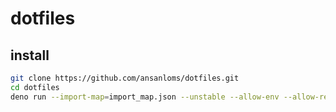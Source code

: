 # dotfiles

## install

```sh
git clone https://github.com/ansanloms/dotfiles.git
cd dotfiles
deno run --import-map=import_map.json --unstable --allow-env --allow-read --allow-write install.ts
```
